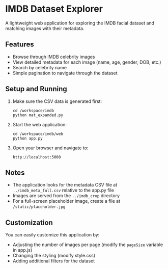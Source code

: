 # IMDB Dataset Explorer

A lightweight web application for exploring the IMDB facial dataset and matching images with their metadata.

## Features

- Browse through IMDB celebrity images
- View detailed metadata for each image (name, age, gender, DOB, etc.)
- Search by celebrity name
- Simple pagination to navigate through the dataset

## Setup and Running

1. Make sure the CSV data is generated first:
   ```
   cd /workspace/imdb
   python mat_expanded.py
   ```

2. Start the web application:
   ```
   cd /workspace/imdb/web
   python app.py
   ```

3. Open your browser and navigate to:
   ```
   http://localhost:5000
   ```

## Notes

- The application looks for the metadata CSV file at `../imdb_meta_full.csv` relative to the app.py file
- Images are served from the `../imdb_crop` directory
- For a full-screen placeholder image, create a file at `/static/placeholder.jpg`

## Customization

You can easily customize this application by:
- Adjusting the number of images per page (modify the `pageSize` variable in app.js)
- Changing the styling (modify style.css)
- Adding additional filters for the dataset
